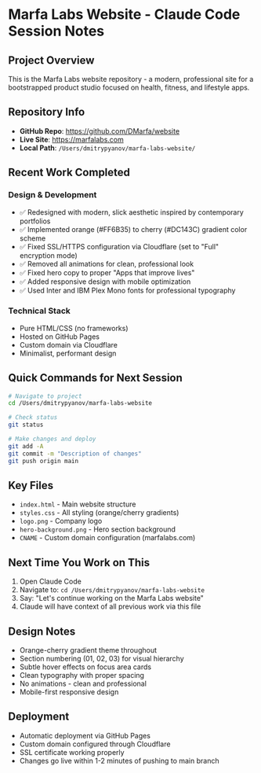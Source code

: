 # Marfa Labs Website - Claude Code Session Notes

## Project Overview
This is the Marfa Labs website repository - a modern, professional site for a bootstrapped product studio focused on health, fitness, and lifestyle apps.

## Repository Info
- **GitHub Repo**: https://github.com/DMarfa/website
- **Live Site**: https://marfalabs.com
- **Local Path**: `/Users/dmitrypyanov/marfa-labs-website/`

## Recent Work Completed
### Design & Development
- ✅ Redesigned with modern, slick aesthetic inspired by contemporary portfolios
- ✅ Implemented orange (#FF6B35) to cherry (#DC143C) gradient color scheme
- ✅ Fixed SSL/HTTPS configuration via Cloudflare (set to "Full" encryption mode)
- ✅ Removed all animations for clean, professional look
- ✅ Fixed hero copy to proper "Apps that improve lives"
- ✅ Added responsive design with mobile optimization
- ✅ Used Inter and IBM Plex Mono fonts for professional typography

### Technical Stack
- Pure HTML/CSS (no frameworks)
- Hosted on GitHub Pages
- Custom domain via Cloudflare
- Minimalist, performant design

## Quick Commands for Next Session
```bash
# Navigate to project
cd /Users/dmitrypyanov/marfa-labs-website

# Check status
git status

# Make changes and deploy
git add -A
git commit -m "Description of changes"
git push origin main
```

## Key Files
- `index.html` - Main website structure
- `styles.css` - All styling (orange/cherry gradients)
- `logo.png` - Company logo
- `hero-background.png` - Hero section background
- `CNAME` - Custom domain configuration (marfalabs.com)

## Next Time You Work on This
1. Open Claude Code
2. Navigate to: `cd /Users/dmitrypyanov/marfa-labs-website`
3. Say: "Let's continue working on the Marfa Labs website"
4. Claude will have context of all previous work via this file

## Design Notes
- Orange-cherry gradient theme throughout
- Section numbering (01, 02, 03) for visual hierarchy
- Subtle hover effects on focus area cards
- Clean typography with proper spacing
- No animations - clean and professional
- Mobile-first responsive design

## Deployment
- Automatic deployment via GitHub Pages
- Custom domain configured through Cloudflare
- SSL certificate working properly
- Changes go live within 1-2 minutes of pushing to main branch